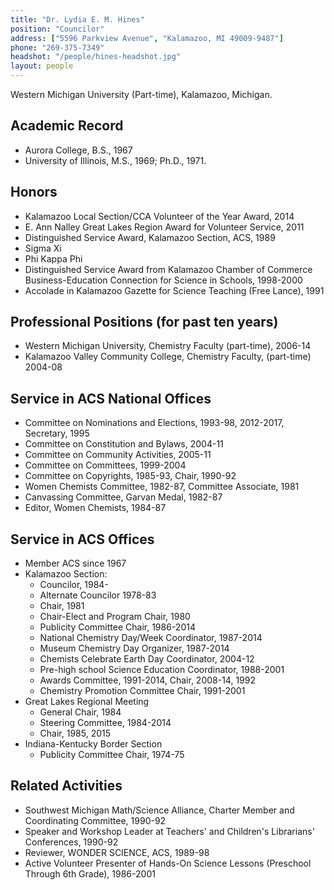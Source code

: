 ```yaml
---
title: "Dr. Lydia E. M. Hines"
position: "Councilor"
address: ["5596 Parkview Avenue", "Kalamazoo, MI 49009-9487"]
phone: "269-375-7349"
headshot: "/people/hines-headshot.jpg"
layout: people
---
```


Western Michigan University (Part-time), Kalamazoo, Michigan.

<h2>Academic Record</h2>

<ul>
  <li>Aurora College, B.S., 1967</li>
  <li>University of Illinois, M.S., 1969; Ph.D., 1971.</li>
</ul>

<h2>Honors</h2>

<ul>
  <li>Kalamazoo Local Section/CCA Volunteer of the Year Award, 2014</li>
  <li>E. Ann Nalley Great Lakes Region Award for Volunteer Service, 2011</li>
  <li>Distinguished Service Award, Kalamazoo Section, ACS, 1989</li>
  <li>Sigma Xi</li>
  <li>Phi Kappa Phi</li>
  <li>Distinguished Service Award from Kalamazoo Chamber of Commerce
    Business-Education Connection for Science in Schools, 1998-2000</li>
  <li>Accolade in Kalamazoo Gazette for Science Teaching (Free Lance), 1991</li>
</ul>

<h2>Professional Positions (for past ten years)</h2>

<ul>
  <li>Western Michigan University, Chemistry Faculty (part-time), 2006-14</li>
  <li>Kalamazoo Valley Community College, Chemistry Faculty, (part-time) 2004-08</li>
</ul>

<h2>Service in ACS National Offices</h2>

<ul>
  <li>Committee on Nominations and Elections, 1993-98, 2012-2017, Secretary, 1995</li>
  <li>Committee on Constitution and Bylaws, 2004-11</li>
  <li>Committee on Community Activities, 2005-11</li>
  <li>Committee on Committees, 1999-2004</li>
  <li>Committee on Copyrights, 1985-93, Chair, 1990-92</li>
  <li>Women Chemists Committee, 1982-87, Committee Associate, 1981</li>
  <li>Canvassing Committee, Garvan Medal, 1982-87</li>
  <li>Editor, Women Chemists, 1984-87</li>
</ul>

<h2>Service in ACS Offices</h2>
<ul>
  <li>Member ACS since 1967</li>
  <li>Kalamazoo Section:
    <ul>
      <li>Councilor, 1984-</li>
      <li>Alternate Councilor 1978-83</li>
      <li>Chair, 1981</li>
      <li>Chair-Elect and Program Chair, 1980</li>
      <li>Publicity Committee Chair, 1986-2014</li>
      <li>National Chemistry Day/Week Coordinator, 1987-2014</li>
      <li>Museum Chemistry Day Organizer, 1987-2014</li>
      <li>Chemists Celebrate Earth Day Coordinator, 2004-12</li>
      <li>Pre-high school Science Education Coordinator, 1988-2001</li>
      <li>Awards Committee, 1991-2014, Chair, 2008-14, 1992</li>
      <li>Chemistry Promotion Committee Chair, 1991-2001</li>
    </ul>
  </li>
  <li>Great Lakes Regional Meeting
    <ul>
      <li>General Chair, 1984</li>
      <li>Steering Committee, 1984-2014</li>
      <li>Chair, 1985, 2015</li>
    </ul>
  </li>
  <li>Indiana-Kentucky Border Section
    <ul>
      <li>Publicity Committee Chair, 1974-75</li>
    </ul>
  </li>
</ul>

<h2>Related Activities</h2>

<ul>
  <li>Southwest Michigan Math/Science Alliance, Charter Member and Coordinating Committee, 1990-92</li>
  <li>Speaker and Workshop Leader at Teachers' and Children's Librarians' Conferences, 1990-92</li>
  <li>Reviewer, WONDER SCIENCE, ACS, 1989-98</li>
  <li>Active Volunteer Presenter of Hands-On Science Lessons (Preschool Through 6th Grade), 1986-2001</li>
</ul>
